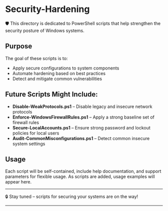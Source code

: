 # Security-Hardening

🛡️ This directory is dedicated to PowerShell scripts that help strengthen the security posture of Windows systems.

## Purpose
The goal of these scripts is to:

- Apply secure configurations to system components
- Automate hardening based on best practices
- Detect and mitigate common vulnerabilities

## Future Scripts Might Include:
- **Disable-WeakProtocols.ps1** – Disable legacy and insecure network protocols
- **Enforce-WindowsFirewallRules.ps1** – Apply a strong baseline set of firewall rules
- **Secure-LocalAccounts.ps1** – Ensure strong password and lockout policies for local users
- **Audit-CommonMisconfigurations.ps1** – Detect common insecure system settings

## Usage
Each script will be self-contained, include help documentation, and support parameters for flexible usage. As scripts are added, usage examples will appear here.

---

🔒 Stay tuned – scripts for securing your systems are on the way!

---

